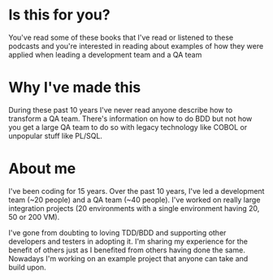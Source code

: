# Is this for you?

You've read some of these books that I've read or listened to these podcasts and you're interested in reading about examples of how they were applied when leading a development team and a QA team

# Why I've made this

During these past 10 years I've never read anyone describe how to transform a QA team. There's information on how to do BDD but not how you get a large QA team to do so with legacy technology like COBOL or unpopular stuff like PL/SQL.

# About me

I've been coding for 15 years. Over the past 10 years, I've led a development team (~20 people) and a QA team (~40 people). I've worked on really large integration projects (20 environments with a single environment having 20, 50 or 200 VM). 

I've gone from doubting to loving TDD/BDD and supporting other developers and testers in adopting it. I'm sharing my experience for the benefit of others just as I benefited from others having done the same. Nowadays I'm working on an example project that anyone can take and build upon. 